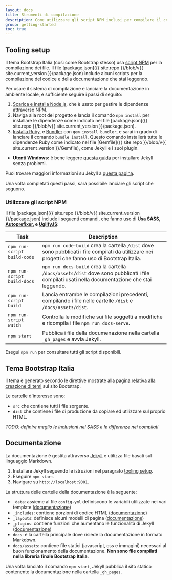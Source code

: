 ```yaml
---
layout: docs
title: Strumenti di compilazione
description: Come utilizzare gli script NPM inclusi per compilare il codice sorgente, la documentazione, ed altro.
group: getting-started
toc: true
---
```


## Tooling setup

Il tema Bootstrap Italia (così come Bootstrap stesso) usa [script NPM](https://docs.npmjs.com/misc/scripts) per la compilazione dei file. Il file [package.json]({{ site.repo }}/blob/v{{ site.current_version }}/package.json) include alcuni scripts per la compilazione del codice e della documentazione che stai leggendo.

Per usare il sistema di compilazione e lanciare la documentazione in ambiente locale, è sufficiente seguire i passi di seguito:

1. [Scarica e installa Node.js](https://nodejs.org/download/), che è usato per gestire le dipendenze attraverso NPM.
2. Naviga alla root del progetto e lancia il comando `npm install` per installare le dipendenze come indicato nel file [package.json]({{ site.repo }}/blob/v{{ site.current_version }}/package.json).
3. [Installa Ruby][install-ruby], e [Bundler][gembundler] con `gem install bundler`, e sarai in grado di lanciare il comando `bundle install`. Questo comando installerà tutte le dipendenze Ruby come indicato nel file [Gemfile]({{ site.repo }}/blob/v{{ site.current_version }}/Gemfile), come Jekyll e i suoi plugin.
  - **Utenti Windows:** è bene leggere [questa guida](jekyll-windows) per installare Jekyll senza problemi.
  
Puoi trovare maggiori informazioni su Jekyll a [questa pagina](jekyll).

Una volta completati questi passi, sarà possibile lanciare gli script che seguono.

### Utilizzare gli script NPM

Il file [package.json]({{ site.repo }}/blob/v{{ site.current_version }}/package.json) include i seguenti comandi, che fanno uso di  **Usa [SASS](sass), [Autoprefixer][autoprefixer], e [UglifyJS](uglify)**:

| Task | Description |
| --- | --- |
| `npm run-script build-code` | `npm run code-build` crea la cartella `/dist` dove sono pubblicati i file compilati da utilizzare nei progetti che fanno uso di Bootstrap Italia. |
| `npm run-script build-docs` | `npm run docs-build` crea la cartella `/docs/assets/dist` dove sono pubblicati i file compilati usati nella documentazione che stai leggendo. |
| `npm run-script build` | Lancia entrambe le compilazioni precedenti, compilando i file nelle cartelle `/dist` e `/docs/assets/dist`. |
| `npm run-script watch` | Controlla le modifiche sui file soggetti a modifiche e ricompila i file `npm run docs-serve`. |
| `npm start` | Pubblica i file della documenazione nella cartella `_gh_pages` e avvia Jekyll. |

Esegui `npm run` per consultare tutti gli script disponibili.

## Tema Bootstrap Italia

Il tema è generato secondo le direttive mostrate alla [pagina relativa alla creazione di temi](https://getbootstrap.com/docs/4.0/getting-started/theming/) sul sito Bootstrap.

Le cartelle d'interesse sono:

- `src` che contiene tutti i file sorgente.
- `dist` che contiene i file di produzione da copiare ed utilizzare sul proprio HTML.

_TODO: definire meglio le inclusioni nel SASS e le differenze nei compilati_

## Documentazione

La documentazione è gestita attraverso [Jekyll](jekyll) e utilizza file basati sul linguaggio Markdown.

1. Installare Jekyll seguendo le istruzioni nel paragrafo [tooling setup](#tooling-setup).
2. Eseguire `npm start`.
3. Navigare su `http://localhost:9001`.

La struttura delle cartelle della documentazione è la seguente:

- `_data`: assieme al file `config-yml` definiscono le variabili utilizzate nei vari template ([documentazione](jekyll-data))
- `_includes`: contiene porzioni di codice HTML ([documentazione](jekyll-includes))
- `_layouts`: definisce alcuni modelli di pagina ([documentazione](jekyll-themes))
- `_plugins`: contiene funzioni che aumentano le funzionalità di Jekyll ([documentazione](jekyll-plugins))
- `docs`: è la cartella principale dove risiede la documentazione in formato Markdown.
- `docs/assets`: contiene file statici (javascript, css e immagini) necessari al buon funzionamento della documentazione. **Non sono file compilati nella libreria finale Bootstrap Italia**.

Una volta lanciato il comando `npm start`, Jekyll pubblica il sito statico contenente la documentazione nella cartella `_gh_pages`.

[autoprefixer]: https://github.com/postcss/autoprefixer
[uglify]: https://github.com/mishoo/UglifyJS2
[sass]: http://sass-lang.com/
[install-ruby]: https://www.ruby-lang.org/en/documentation/installation/
[gembundler]: https://bundler.io/
[jekyll]: https://jekyllrb.com/docs/home/
[jekyll-windows]: https://jekyllrb.com/docs/windows/
[jekyll-data]: https://jekyllrb.com/docs/datafiles/
[jekyll-includes]: https://jekyllrb.com/docs/includes/
[jekyll-themes]: https://jekyllrb.com/docs/themes/
[jekyll-plugins]: https://jekyllrb.com/docs/plugins/
